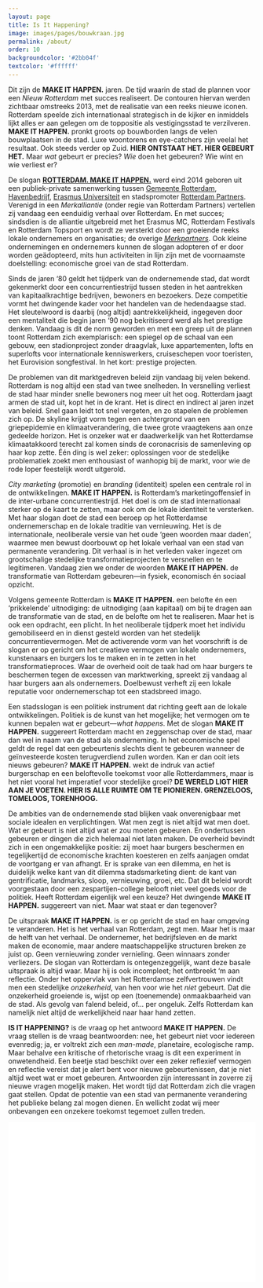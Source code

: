 ```yaml
---
layout: page
title: Is It Happening?
image: images/pages/bouwkraan.jpg
permalink: /about/
order: 10
backgroundcolor: '#2bb04f'
textcolor: '#ffffff'
---
```


Dit zijn de **MAKE IT HAPPEN.** jaren. De tijd waarin de stad de plannen voor een _Nieuw Rotterdam_ met succes realiseert. De contouren hiervan werden zichtbaar omstreeks 2013, met de realisatie van een reeks nieuwe iconen. Rotterdam speelde zich internationaal strategisch in de kijker en inmiddels lijkt alles er aan gelegen om de toppositie als vestigingsstad te verzilveren. **MAKE IT HAPPEN.** pronkt groots op bouwborden langs de velen bouwplaatsen in de stad. Luxe woontorens en eye-catchers zijn veelal het resultaat. Ook steeds verder op Zuid. **HIER ONTSTAAT HET. HIER GEBEURT HET.** Maar _wat_ gebeurt er precies? _Wie_ doen het gebeuren? Wie wint en wie verliest er?

De slogan [**ROTTERDAM. MAKE IT HAPPEN.**](https://rotterdammakeithappen.nl/) werd eind 2014 geboren uit een publiek-private samenwerking tussen [Gemeente Rotterdam](https://www.rotterdam.nl/bestuur-organisatie/make-it-happen/), [Havenbedrijf](https://www.portofrotterdam.com/en/files/port-of-rotterdam-make-it-happen), [Erasmus Universiteit](https://www.eur.nl/over-de-eur/huisstijl/make-it-happen) en stadspromoter [Rotterdam Partners](https://rotterdammakeithappen.nl/merkpartners/rotterdam-partners/). Verenigd in een _Merkalliantie_ (onder regie van Rotterdam Partners) vertellen zij vandaag een eenduidig verhaal over Rotterdam. En met succes; sindsdien is de alliantie uitgebreid met het Erasmus MC, Rotterdam Festivals en Rotterdam Topsport en wordt ze versterkt door een groeiende reeks lokale ondernemers en organisaties; de overige [_Merkpartners_](https://rotterdammakeithappen.nl/merkpartners/). Ook kleine ondernemingen en ondernemers kunnen de slogan adopteren of er door worden geädopteerd, mits hun activiteiten in lijn zijn met de voornaamste doelstelling: economische groei van de stad Rotterdam.

Sinds de jaren ‘80 geldt het tijdperk van de ondernemende stad, dat wordt gekenmerkt door een concurrentiestrijd tussen steden in het aantrekken van kapitaalkrachtige bedrijven, bewoners en bezoekers. Deze competitie vormt het dwingende kader voor het handelen van de hedendaagse stad. Het sleutelwoord is daarbij (nog altijd) aantrekkelijkheid, ingegeven door een mentaliteit die begin jaren ‘90 nog bekritiseerd werd als het prestige denken. Vandaag is dit de norm geworden en met een greep uit de plannen toont Rotterdam zich exemplarisch: een spiegel op de schaal van een gebouw, een stadionproject zonder draagvlak, luxe appartementen, lofts en superlofts voor internationale kenniswerkers, cruiseschepen voor toeristen, het Eurovision songfestival. In het kort: prestige projecten.

De problemen van dit marktgedreven beleid zijn vandaag bij velen bekend. Rotterdam is nog altijd een stad van twee snelheden. In versnelling verliest de stad haar minder snelle bewoners nog meer uit het oog. Rotterdam jaagt armen de stad uit, kopt het in de krant. Het is direct en indirect al jaren inzet van beleid. Snel gaan leidt tot snel vergeten, en zo stapelen de problemen zich op. De skyline krijgt vorm tegen een achtergrond van een griepepidemie en klimaatverandering, die twee grote vraagtekens aan onze gedeelde horizon. Het is onzeker wat er daadwerkelijk van het Rotterdamse klimaatakkoord terecht zal komen sinds de coronacrisis de samenleving op haar kop zette. Één ding is wel zeker: oplossingen voor de stedelijke problematiek zoekt men enthousiast of wanhopig bij de markt, voor wie de rode loper feestelijk wordt uitgerold.

_City marketing_ (promotie) en _branding_ (identiteit) spelen een centrale rol in de ontwikkelingen. **MAKE IT HAPPEN.** is Rotterdam’s marketingoffensief in de inter-urbane concurrentiestrijd. Het doel is om de stad internationaal sterker op de kaart te zetten, maar ook om de lokale identiteit te versterken. Met haar slogan doet de stad een beroep op het Rotterdamse ondernemerschap en de lokale traditie van vernieuwing. Het is de internationale, neoliberale versie van het oude ‘geen woorden maar daden’, waarmee men bewust doorbouwt op het lokale verhaal van een stad van permanente verandering. Dit verhaal is in het verleden vaker ingezet om grootschalige stedelijke transformatieprojecten te versnellen en te legitimeren. Vandaag zien we onder de woorden **MAKE IT HAPPEN.** de transformatie van Rotterdam gebeuren—in fysiek, economisch én sociaal opzicht.

Volgens gemeente Rotterdam is **MAKE IT HAPPEN.** een belofte én een ‘prikkelende’ uitnodiging: de uitnodiging (aan kapitaal) om bij te dragen aan de transformatie van de stad, en de belofte om het te realiseren. Maar het is ook een opdracht, een plicht. In het neoliberale tijdperk moet het individu gemobiliseerd en in dienst gesteld worden van het stedelijk concurrentievermogen. Met de activerende vorm van het voorschrift is de slogan er op gericht om het creatieve vermogen van lokale ondernemers, kunstenaars en burgers los te maken en in te zetten in het transformatieproces. Waar de overheid ooit de taak had om haar burgers te beschermen tegen de excessen van marktwerking, spreekt zij vandaag al haar burgers aan als ondernemers. Doelbewust verheft zij een lokale reputatie voor ondernemerschap tot een stadsbreed imago. 

Een stadsslogan is een politiek instrument dat richting geeft aan de lokale ontwikkelingen. Politiek is de kunst van het mogelijke; het vermogen om te kunnen bepalen wat er gebeurt—_what happens_. Met de slogan **MAKE IT HAPPEN.** suggereert Rotterdam macht en zeggenschap over de stad, maar dan wel in naam van de stad als onderneming. In het economische spel geldt de regel dat een gebeurtenis slechts dient te gebeuren wanneer de geïnvesteerde kosten terugverdiend zullen worden. Kan er dan ooit iets nieuws gebeuren?  **MAKE IT HAPPEN.** wekt de indruk van actief burgerschap en een beloftevolle toekomst voor alle Rotterdammers, maar is het niet vooral het imperatief voor stedelijke groei? **DE WERELD LIGT HIER AAN JE VOETEN. HIER IS ALLE RUIMTE OM TE PIONIEREN. GRENZELOOS, TOMELOOS, TORENHOOG.**

De ambities van de ondernemende stad blijken vaak onverenigbaar met sociale idealen en verplichtingen. Wat men zegt is niet altijd wat men doet. Wat er gebeurt is niet altijd wat er zou moeten gebeuren. En ondertussen gebeuren er dingen die zich helemaal niet laten maken. De overheid bevindt zich in een ongemakkelijke positie: zij moet haar burgers beschermen en tegelijkertijd de economische krachten koesteren en zelfs aanjagen omdat de voortgang er van afhangt. Er is sprake van een dilemma, en het is duidelijk welke kant van dit dilemma stadsmarketing dient: de kant van gentrificatie, landmarks, sloop, vernieuwing, groei, etc. Dat dit beleid wordt voorgestaan door een zespartijen-college belooft niet veel goeds voor de politiek. Heeft Rotterdam eigenlijk wel een keuze? Het dwingende **MAKE IT HAPPEN.** suggereert van niet. Maar wat staat er dan tegenover?

De uitspraak **MAKE IT HAPPEN.** is er op gericht de stad en haar omgeving te veranderen. Het is het verhaal van Rotterdam, zegt men. Maar het is maar de helft van het verhaal. De ondernemer, het bedrijfsleven en de markt maken de economie, maar andere maatschappelijke structuren breken ze juist op. Geen vernieuwing zonder vernieling. Geen winnaars zonder verliezers. De slogan van Rotterdam is ontegenzeggelijk, want deze basale uitspraak is altijd waar. Maar hij is ook incompleet; het ontbreekt ‘m aan reflectie. Onder het oppervlak van het Rotterdamse zelfvertrouwen vindt men een stedelijke _onzekerheid_, van hen voor wie het _niet_ gebeurt. Dat die onzekerheid groeiende is, wijst op een (toenemende) onmaakbaarheid van de stad. Als gevolg van falend beleid, of... per ongeluk. Zelfs Rotterdam kan namelijk niet altijd de werkelijkheid naar haar hand zetten.

**IS IT HAPPENING?** is de vraag op het antwoord **MAKE IT HAPPEN.** De vraag stellen is de vraag beantwoorden: nee, het gebeurt niet voor iedereen evenredig; ja, er voltrekt zich een _man-made_, planetaire, ecologische ramp. Maar behalve een kritische of rhetorische vraag is dit een experiment in onwetendheid. Een beetje stad beschikt over een zeker reflexief vermogen en reflectie vereist dat je alert bent voor nieuwe gebeurtenissen, dat je niet altijd weet wat er moet gebeuren. Antwoorden zijn interessant in zoverre zij nieuwe vragen mogelijk maken. Het wordt tijd dat Rotterdam zich die vragen gaat stellen. Opdat de potentie van een stad van permanente verandering het publieke belang zal mogen dienen. En wellicht zodat wij meer onbevangen een onzekere toekomst tegemoet zullen treden.

![IS IT HAPPENING?](assets/misc/schrikhek-wit3.png)